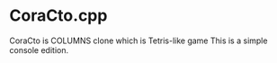 CoraCto.cpp
===========

CoraCto is COLUMNS clone which is Tetris-like game
This is a simple console edition.
